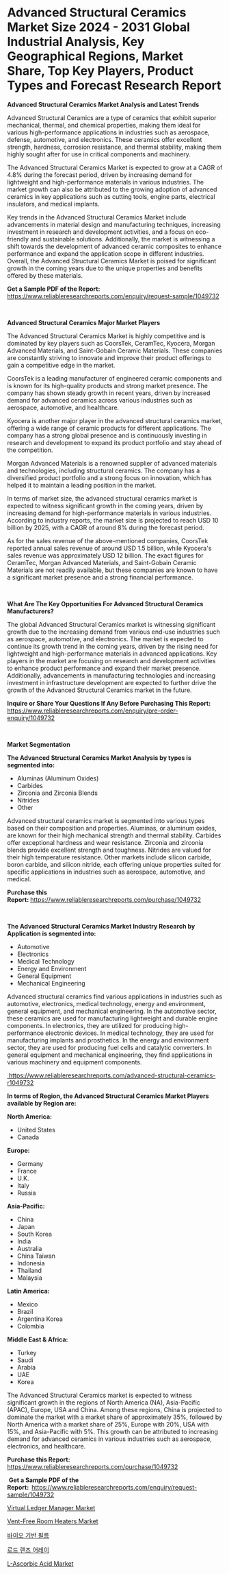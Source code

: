 <p><h1>Advanced Structural Ceramics Market Size 2024 - 2031 Global Industrial Analysis, Key Geographical Regions, Market Share, Top Key Players, Product Types and Forecast Research Report</h1></p><p><strong>Advanced Structural Ceramics Market Analysis and Latest Trends</strong></p>
<p><p>Advanced Structural Ceramics are a type of ceramics that exhibit superior mechanical, thermal, and chemical properties, making them ideal for various high-performance applications in industries such as aerospace, defense, automotive, and electronics. These ceramics offer excellent strength, hardness, corrosion resistance, and thermal stability, making them highly sought after for use in critical components and machinery.</p><p>The Advanced Structural Ceramics Market is expected to grow at a CAGR of 4.8% during the forecast period, driven by increasing demand for lightweight and high-performance materials in various industries. The market growth can also be attributed to the growing adoption of advanced ceramics in key applications such as cutting tools, engine parts, electrical insulators, and medical implants.</p><p>Key trends in the Advanced Structural Ceramics Market include advancements in material design and manufacturing techniques, increasing investment in research and development activities, and a focus on eco-friendly and sustainable solutions. Additionally, the market is witnessing a shift towards the development of advanced ceramic composites to enhance performance and expand the application scope in different industries. Overall, the Advanced Structural Ceramics Market is poised for significant growth in the coming years due to the unique properties and benefits offered by these materials.</p></p>
<p><strong>Get a Sample PDF of the Report:&nbsp;</strong> <a href="https://www.reliableresearchreports.com/enquiry/request-sample/1049732">https://www.reliableresearchreports.com/enquiry/request-sample/1049732</a></p>
<p>&nbsp;</p>
<p><strong>Advanced Structural Ceramics Major Market Players</strong></p>
<p><p>The Advanced Structural Ceramics Market is highly competitive and is dominated by key players such as CoorsTek, CeramTec, Kyocera, Morgan Advanced Materials, and Saint-Gobain Ceramic Materials. These companies are constantly striving to innovate and improve their product offerings to gain a competitive edge in the market.</p><p>CoorsTek is a leading manufacturer of engineered ceramic components and is known for its high-quality products and strong market presence. The company has shown steady growth in recent years, driven by increased demand for advanced ceramics across various industries such as aerospace, automotive, and healthcare.</p><p>Kyocera is another major player in the advanced structural ceramics market, offering a wide range of ceramic products for different applications. The company has a strong global presence and is continuously investing in research and development to expand its product portfolio and stay ahead of the competition.</p><p>Morgan Advanced Materials is a renowned supplier of advanced materials and technologies, including structural ceramics. The company has a diversified product portfolio and a strong focus on innovation, which has helped it to maintain a leading position in the market.</p><p>In terms of market size, the advanced structural ceramics market is expected to witness significant growth in the coming years, driven by increasing demand for high-performance materials in various industries. According to industry reports, the market size is projected to reach USD 10 billion by 2025, with a CAGR of around 8% during the forecast period.</p><p>As for the sales revenue of the above-mentioned companies, CoorsTek reported annual sales revenue of around USD 1.5 billion, while Kyocera's sales revenue was approximately USD 12 billion. The exact figures for CeramTec, Morgan Advanced Materials, and Saint-Gobain Ceramic Materials are not readily available, but these companies are known to have a significant market presence and a strong financial performance.</p></p>
<p>&nbsp;</p>
<p><strong>What Are The Key Opportunities For Advanced Structural Ceramics Manufacturers?</strong></p>
<p><p>The global Advanced Structural Ceramics market is witnessing significant growth due to the increasing demand from various end-use industries such as aerospace, automotive, and electronics. The market is expected to continue its growth trend in the coming years, driven by the rising need for lightweight and high-performance materials in advanced applications. Key players in the market are focusing on research and development activities to enhance product performance and expand their market presence. Additionally, advancements in manufacturing technologies and increasing investment in infrastructure development are expected to further drive the growth of the Advanced Structural Ceramics market in the future.</p></p>
<p><strong>Inquire or Share Your Questions If Any Before Purchasing This Report:</strong> <a href="https://www.reliableresearchreports.com/enquiry/pre-order-enquiry/1049732">https://www.reliableresearchreports.com/enquiry/pre-order-enquiry/1049732</a></p>
<p>&nbsp;</p>
<p><strong>Market Segmentation</strong></p>
<p><strong>The Advanced Structural Ceramics Market Analysis by types is segmented into:</strong></p>
<p><ul><li>Aluminas (Aluminum Oxides)</li><li>Carbides</li><li>Zirconia and Zirconia Blends</li><li>Nitrides</li><li>Other</li></ul></p>
<p><p>Advanced structural ceramics market is segmented into various types based on their composition and properties. Aluminas, or aluminum oxides, are known for their high mechanical strength and thermal stability. Carbides offer exceptional hardness and wear resistance. Zirconia and zirconia blends provide excellent strength and toughness. Nitrides are valued for their high temperature resistance. Other markets include silicon carbide, boron carbide, and silicon nitride, each offering unique properties suited for specific applications in industries such as aerospace, automotive, and medical.</p></p>
<p><strong>Purchase this Report:&nbsp;</strong><a href="https://www.reliableresearchreports.com/purchase/1049732">https://www.reliableresearchreports.com/purchase/1049732</a></p>
<p>&nbsp;</p>
<p><strong>The Advanced Structural Ceramics Market Industry Research by Application is segmented into:</strong></p>
<p><ul><li>Automotive</li><li>Electronics</li><li>Medical Technology</li><li>Energy and Environment</li><li>General Equipment</li><li>Mechanical Engineering</li></ul></p>
<p><p>Advanced structural ceramics find various applications in industries such as automotive, electronics, medical technology, energy and environment, general equipment, and mechanical engineering. In the automotive sector, these ceramics are used for manufacturing lightweight and durable engine components. In electronics, they are utilized for producing high-performance electronic devices. In medical technology, they are used for manufacturing implants and prosthetics. In the energy and environment sector, they are used for producing fuel cells and catalytic converters. In general equipment and mechanical engineering, they find applications in various machinery and equipment components.</p></p>
<p><a href="https://www.reliableresearchreports.com/advanced-structural-ceramics-r1049732">&nbsp;https://www.reliableresearchreports.com/advanced-structural-ceramics-r1049732</a></p>
<p><strong>In terms of Region, the Advanced Structural Ceramics Market Players available by Region are:</strong></p>
<p>
    <p> <strong> North America: </strong>
        <ul>
            <li>United States</li>
            <li>Canada</li>
        </ul>
        </p> 
    <p> <strong> Europe: </strong>
        <ul>
            <li>Germany</li>
            <li>France</li>
            <li>U.K.</li>
            <li>Italy</li>
            <li>Russia</li>
        </ul>
        </p> 
    <p> <strong> Asia-Pacific: </strong>
        <ul>
            <li>China</li>
            <li>Japan</li>
            <li>South Korea</li>
            <li>India</li>
            <li>Australia</li>
            <li>China Taiwan</li>
            <li>Indonesia</li>
            <li>Thailand</li>
            <li>Malaysia</li>
        </ul>
        </p> 
    <p> <strong> Latin America: </strong>
        <ul>
            <li>Mexico</li>
            <li>Brazil</li>
            <li>Argentina Korea</li>
            <li>Colombia</li>
        </ul>
        </p> 
    <p> <strong> Middle East & Africa: </strong>
        <ul>
            <li>Turkey</li>
            <li>Saudi</li>
            <li>Arabia</li>
            <li>UAE</li>
            <li>Korea</li>
        </ul>
    </p>
    </p>
<p><p>The Advanced Structural Ceramics market is expected to witness significant growth in the regions of North America (NA), Asia-Pacific (APAC), Europe, USA and China. Among these regions, China is projected to dominate the market with a market share of approximately 35%, followed by North America with a market share of 25%, Europe with 20%, USA with 15%, and Asia-Pacific with 5%. This growth can be attributed to increasing demand for advanced ceramics in various industries such as aerospace, electronics, and healthcare.</p></p>
<p><strong>Purchase this Report: </strong><a href="https://www.reliableresearchreports.com/purchase/1049732">https://www.reliableresearchreports.com/purchase/1049732</a></p>
<p>&nbsp;<strong>Get a Sample PDF of the Report:&nbsp;&nbsp;</strong><a href="https://www.reliableresearchreports.com/enquiry/request-sample/1049732">https://www.reliableresearchreports.com/enquiry/request-sample/1049732</a></p>
<p><strong></strong></p>
<p><p><a href="https://github.com/mauripalmi/Market-Research-Report-List-4/blob/main/virtual-ledger-manager-market.md">Virtual Ledger Manager Market</a></p><p><a href="https://issuu.com/reportprime-2/docs/vent-free-room-heaters-market-size-2030.pptx">Vent-Free Room Heaters Market</a></p><p><a href="https://medium.com/@jewelmohr02/2024%EB%85%84%EB%B6%80%ED%84%B0-2031%EB%85%84%EA%B9%8C%EC%A7%80-%EC%98%88%EC%B8%A1%EB%90%9C-%EC%83%9D%EC%B2%B4-%EA%B8%B0%EB%B0%98-%ED%95%84%EB%A6%84-%EC%8B%9C%EC%9E%A5-%EB%8F%99%ED%96%A5%EA%B3%BC-%EC%8B%9C%EC%9E%A5-%EB%B6%84%EC%84%9D-ede3b7645695">바이오 기반 필름</a></p><p><a href="https://medium.com/@jewelmohr02/quot-%EB%A1%9C%EB%93%9C-%EB%A0%8C%EC%A6%88-%EC%96%B4%EB%A0%88%EC%9D%B4-%EC%8B%9C%EC%9E%A5-%EB%B6%84%EC%84%9D-%EA%B8%80%EB%A1%9C%EB%B2%8C-%EC%82%B0%EC%97%85-%EC%A0%84%EB%A7%9D-%EB%B0%8F-%EC%98%88%EC%B8%A1-2024%EB%85%84%EB%B6%80%ED%84%B0-2031%EB%85%84-quot-904e99d76f42">로드 렌즈 어레이</a></p><p><a href="https://www.linkedin.com/pulse/insights-l-ascorbic-acid-market-players-size-geographical-66erc?trackingId=UFQl2SdM6ZtVpGPS2uOCTA%3D%3D">L-Ascorbic Acid Market</a></p></p>